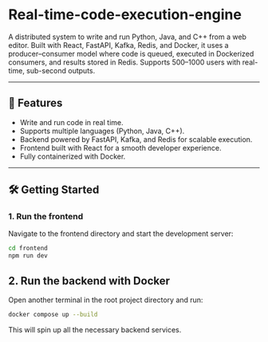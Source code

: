# Real-time-code-execution-engine
A distributed system to write and run Python, Java, and C++ from a web editor. Built with React, FastAPI, Kafka, Redis, and Docker, it uses a producer–consumer model where code is queued, executed in Dockerized consumers, and results stored in Redis. Supports 500–1000 users with real-time, sub-second outputs.

---

## 🚀 Features
- Write and run code in real time.
- Supports multiple languages (Python, Java, C++).
- Backend powered by FastAPI, Kafka, and Redis for scalable execution.
- Frontend built with React for a smooth developer experience.
- Fully containerized with Docker.

---

## 🛠️ Getting Started

### 1. Run the frontend
Navigate to the frontend directory and start the development server:
```bash
cd frontend
npm run dev
```

## 2. Run the backend with Docker

Open another terminal in the root project directory and run:

```bash
docker compose up --build
```

This will spin up all the necessary backend services.
